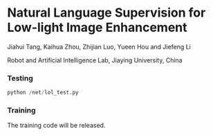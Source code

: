 # Natural Language Supervision for Low-light Image Enhancement

 Jiahui Tang, Kaihua Zhou, Zhijian Luo, Yueen Hou and Jiefeng Li

Robot and Artificial Intelligence Lab, Jiaying University, China

### Testing

```python
python /net/lol_test.py
```

### Training

The training code will be released.

